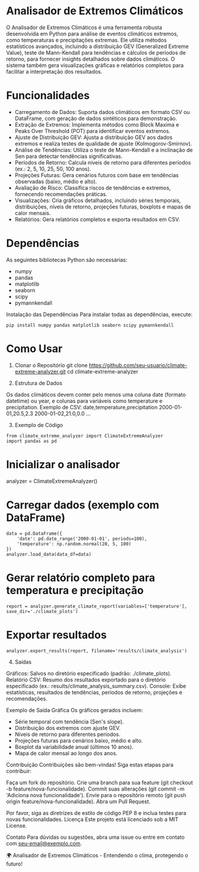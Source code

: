 # Analisador de Extremos Climáticos
O Analisador de Extremos Climáticos é uma ferramenta robusta desenvolvida em Python para análise de eventos climáticos extremos, como temperaturas e precipitações extremas. Ele utiliza métodos estatísticos avançados, incluindo a distribuição GEV (Generalized Extreme Value), teste de Mann-Kendall para tendências e cálculos de períodos de retorno, para fornecer insights detalhados sobre dados climáticos. O sistema também gera visualizações gráficas e relatórios completos para facilitar a interpretação dos resultados.

# Funcionalidades
- Carregamento de Dados: Suporta dados climáticos em formato CSV ou DataFrame, com geração de dados sintéticos para demonstração.
- Extração de Extremos: Implementa métodos como Block Maxima e Peaks Over Threshold (POT) para identificar eventos extremos.
- Ajuste de Distribuição GEV: Ajusta a distribuição GEV aos dados extremos e realiza testes de qualidade de ajuste (Kolmogorov-Smirnov).
- Análise de Tendências: Utiliza o teste de Mann-Kendall e a inclinação de Sen para detectar tendências significativas.
- Períodos de Retorno: Calcula níveis de retorno para diferentes períodos (ex.: 2, 5, 10, 25, 50, 100 anos).
- Projeções Futuras: Gera cenários futuros com base em tendências observadas (baixo, médio e alto).
- Avaliação de Risco: Classifica riscos de tendências e extremos, fornecendo recomendações práticas.
- Visualizações: Cria gráficos detalhados, incluindo séries temporais, distribuições, níveis de retorno, projeções futuras, boxplots e mapas de calor mensais.
- Relatórios: Gera relatórios completos e exporta resultados em CSV.

# Dependências
As seguintes bibliotecas Python são necessárias:
- numpy
- pandas
- matplotlib
- seaborn
- scipy
- pymannkendall

Instalação das Dependências
Para instalar todas as dependências, execute:

```
pip install numpy pandas matplotlib seaborn scipy pymannkendall
```

# Como Usar

1. Clonar o Repositório
git clone https://github.com/seu-usuario/climate-extreme-analyzer.git
cd climate-extreme-analyzer

2. Estrutura de Dados

Os dados climáticos devem conter pelo menos uma coluna date (formato datetime) ou year, e colunas para variáveis como temperature e precipitation. Exemplo de CSV:
date,temperature,precipitation
2000-01-01,20.5,2.3
2000-01-02,21.0,0.0
...

3. Exemplo de Código

```
from climate_extreme_analyzer import ClimateExtremeAnalyzer
import pandas as pd
```

# Inicializar o analisador
analyzer = ClimateExtremeAnalyzer()

# Carregar dados (exemplo com DataFrame)
```
data = pd.DataFrame({
    'date': pd.date_range('2000-01-01', periods=100),
    'temperature': np.random.normal(20, 5, 100)
})
analyzer.load_data(data_df=data)
```

# Gerar relatório completo para temperatura e precipitação
```
report = analyzer.generate_climate_report(variables=['temperature'], save_dir='./climate_plots')
```

# Exportar resultados
```
analyzer.export_results(report, filename='results/climate_analysis')
```

4. Saídas

Gráficos: Salvos no diretório especificado (padrão: ./climate_plots).
Relatório CSV: Resumo dos resultados exportado para o diretório especificado (ex.: results/climate_analysis_summary.csv).
Console: Exibe estatísticas, resultados de tendências, períodos de retorno, projeções e recomendações.

Exemplo de Saída Gráfica
Os gráficos gerados incluem:

- Série temporal com tendência (Sen's slope).
- Distribuição dos extremos com ajuste GEV.
- Níveis de retorno para diferentes períodos.
- Projeções futuras para cenários baixo, médio e alto.
- Boxplot da variabilidade anual (últimos 10 anos).
- Mapa de calor mensal ao longo dos anos.

Contribuição
Contribuições são bem-vindas! Siga estas etapas para contribuir:

Faça um fork do repositório.
Crie uma branch para sua feature (git checkout -b feature/nova-funcionalidade).
Commit suas alterações (git commit -m 'Adiciona nova funcionalidade').
Envie para o repositório remoto (git push origin feature/nova-funcionalidade).
Abra um Pull Request.

Por favor, siga as diretrizes de estilo de código PEP 8 e inclua testes para novas funcionalidades.
Licença
Este projeto está licenciado sob a MIT License.

Contato
Para dúvidas ou sugestões, abra uma issue ou entre em contato com seu-email@exemplo.com.

🌍 Analisador de Extremos Climáticos - Entendendo o clima, protegendo o futuro!
